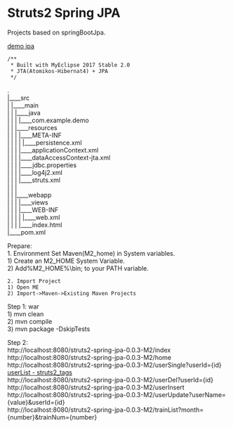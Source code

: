Struts2 Spring JPA
===============

Projects based on springBootJpa.
    
[demo jpa](https://github.com/xiaobin80/demo-jpa-spring-boot2-mysql)


	/**
	 * Built with MyEclipse 2017 Stable 2.0
	 * JTA(Atomikos-Hibernat4) + JPA
	 */
	 
.        
|____src        
| |____main        
| | |____java        
| | | |____com.example.demo    
| | |____resources    
| | | |____META-INF    
| | | | |____persistence.xml    
| | | |____applicationContext.xml    
| | | |____dataAccessContext-jta.xml    
| | | |____jdbc.properties    
| | | |____log4j2.xml    
| | | |____struts.xml     
| | |        
| | |____webapp        
| | | |____views       
| | | |____WEB-INF        
| | | | |____web.xml        
| | | |____index.html        
|____pom.xml        
        

Prepare:    
    1. Environment
    Set Maven(M2_home) in System variables.    
    1) Create an M2_HOME System Variable.    
    2) Add%M2_HOME%\bin; to your PATH variable.    
    
    2. Import Project    
    1) Open ME    
    2) Import->Maven->Existing Maven Projects    

Step 1: war       
    1) mvn clean    
    2) mvn compile    
    3) mvn package -DskipTests   
    

Step 2:    
     http://localhost:8080/struts2-spring-jpa-0.0.3-M2/index    
     http://localhost:8080/struts2-spring-jpa-0.0.3-M2/home    
     http://localhost:8080/struts2-spring-jpa-0.0.3-M2/userSingle?userId={id}    
     [userList - struts2_tags](http://localhost:8080/struts2-spring-jpa-0.0.3-M2/userList)    
     http://localhost:8080/struts2-spring-jpa-0.0.3-M2/userDel?userId={id}    
     http://localhost:8080/struts2-spring-jpa-0.0.3-M2/userInsert    
     http://localhost:8080/struts2-spring-jpa-0.0.3-M2/userUpdate?userName={value}&userId={id}    
     http://localhost:8080/struts2-spring-jpa-0.0.3-M2/trainList?month={number}&trainNum={number}    
             
